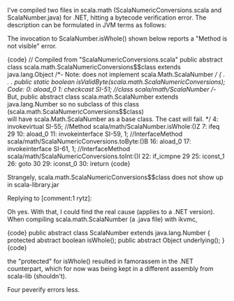 I've compiled two files in scala.math (ScalaNumericConversions.scala and ScalaNumber.java) for .NET, hitting a bytecode verification error. The description can be formulated in JVM terms as follows: 

The invocation to ScalaNumber.isWhole() shown below reports a "Method is not visible" error. 

{code}
// Compiled from "ScalaNumericConversions.scala"
public abstract class scala.math.ScalaNumericConversions$$class 
  extends java.lang.Object /*- Note: does not implement scala.Math.ScalaNumber */  {
 . . . 
public static boolean isValidByte(scala.math.ScalaNumericConversions);
  Code:
   0:	aload_0
   1:	checkcast	SI-51; //class scala/math/ScalaNumber 
        /*- But, 
            public abstract class scala.math.ScalaNumber extends java.lang.Number
            so no subclass of this class (scala.math.ScalaNumericConversions$$class)  
            will have scala.Math.ScalaNumber as a base class. 
            The cast will fail. */
   4:	invokevirtual	SI-55; //Method scala/math/ScalaNumber.isWhole:()Z
   7:	ifeq	29
   10:	aload_0
   11:	invokeinterface	SI-59,  1; //InterfaceMethod scala/math/ScalaNumericConversions.toByte:()B
   16:	aload_0
   17:	invokeinterface	SI-61,  1; //InterfaceMethod scala/math/ScalaNumericConversions.toInt:()I
   22:	if_icmpne	29
   25:	iconst_1
   26:	goto	30
   29:	iconst_0
   30:	ireturn
{code}

Strangely,  scala.math.ScalaNumericConversions$$class does not show up in scala-library.jar


Replying to [comment:1 rytz]:


Oh yes. With that, I could find the real cause (applies to a .NET version). When compiling scala.math.ScalaNumber (a .java file) with ikvmc, 

{code}
public abstract class ScalaNumber extends java.lang.Number {
  protected abstract boolean isWhole();
  public abstract Object underlying();
}
{code}

the "protected" for isWhole() resulted in famorassem in the .NET counterpart, which for now was being kept in a different assembly from scala-lib (shouldn't). 

Four peverify errors less. 
